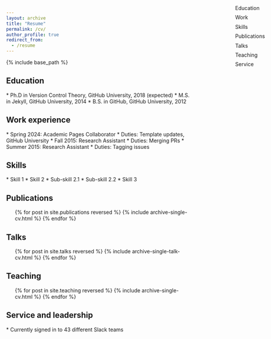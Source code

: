 ```yaml
---
layout: archive
title: "Resume"
permalink: /cv/
author_profile: true
redirect_from:
  - /resume
---
```


<!-- ========== Scroll Navigation ========== -->
<nav id="cv-nav">
  <ul>
    <li><a href="#education">Education</a></li>
    <li><a href="#work">Work</a></li>
    <li><a href="#skills">Skills</a></li>
    <li><a href="#publications">Publications</a></li>
    <li><a href="#talks">Talks</a></li>
    <li><a href="#teaching">Teaching</a></li>
    <li><a href="#service">Service</a></li>
  </ul>
</nav>

{% include base_path %}

<!-- ========== CSS layout ========== -->
<style>
#cv-nav {position: fixed; top: 50px; right: calc((100% - 1100px) / 2); width: 180px; z-index: 10; padding-left: 1rem;}
#cv-nav ul { list-style: none; padding-left: 0; margin: 0; }
#cv-nav li { margin-bottom: 0.6em; }
#cv-nav a { color: var(--global-primary-color); text-decoration: none; transition: color 0.3s; }
#cv-nav a.active { color: #52ADC8; font-weight: bold;}
#cv-nav a.active::before {content: ""; position: absolute; left: 0; top: 0.1em; bottom: 0.1em; width: 4px; background-color: var(--global-primary-color); border-radius: 2px;}
.archive { padding-right: 240px;}
</style>

<!-- ========== Sections ========== -->
<h2 id="education">Education</h2>
* Ph.D in Version Control Theory, GitHub University, 2018 (expected)
* M.S. in Jekyll, GitHub University, 2014
* B.S. in GitHub, GitHub University, 2012

<h2 id="work">Work experience</h2>
* Spring 2024: Academic Pages Collaborator  
  * Duties: Template updates, GitHub University  
* Fall 2015: Research Assistant  
  * Duties: Merging PRs  
* Summer 2015: Research Assistant  
  * Duties: Tagging issues

<h2 id="skills">Skills</h2>
* Skill 1  
* Skill 2  
  * Sub-skill 2.1  
  * Sub-skill 2.2  
* Skill 3

<h2 id="publications">Publications</h2>
<ul>{% for post in site.publications reversed %}
  {% include archive-single-cv.html %}
{% endfor %}</ul>

<h2 id="talks">Talks</h2>
<ul>{% for post in site.talks reversed %}
  {% include archive-single-talk-cv.html  %}
{% endfor %}</ul>

<h2 id="teaching">Teaching</h2>
<ul>{% for post in site.teaching reversed %}
  {% include archive-single-cv.html %}
{% endfor %}</ul>

<h2 id="service">Service and leadership</h2>
* Currently signed in to 43 different Slack teams

<!-- ========== ScrollSpy Script ========== -->
<script>
document.addEventListener("DOMContentLoaded", function () {
  const sections = document.querySelectorAll("h2[id]");
  const navLinks = document.querySelectorAll("#cv-nav a");

  function updateActiveLink() {
    let index = sections.length;
    while (--index >= 0 && window.scrollY + 150 < sections[index].offsetTop) {}

    navLinks.forEach(link => link.classList.remove("active"));
    if (index >= 0) {
      const id = sections[index].id;
      const activeLink = document.querySelector(`#cv-nav a[href="#${id}"]`);
      if (activeLink) activeLink.classList.add("active");
    }
  }

  updateActiveLink();
  window.addEventListener("scroll", updateActiveLink);
});
</script>
